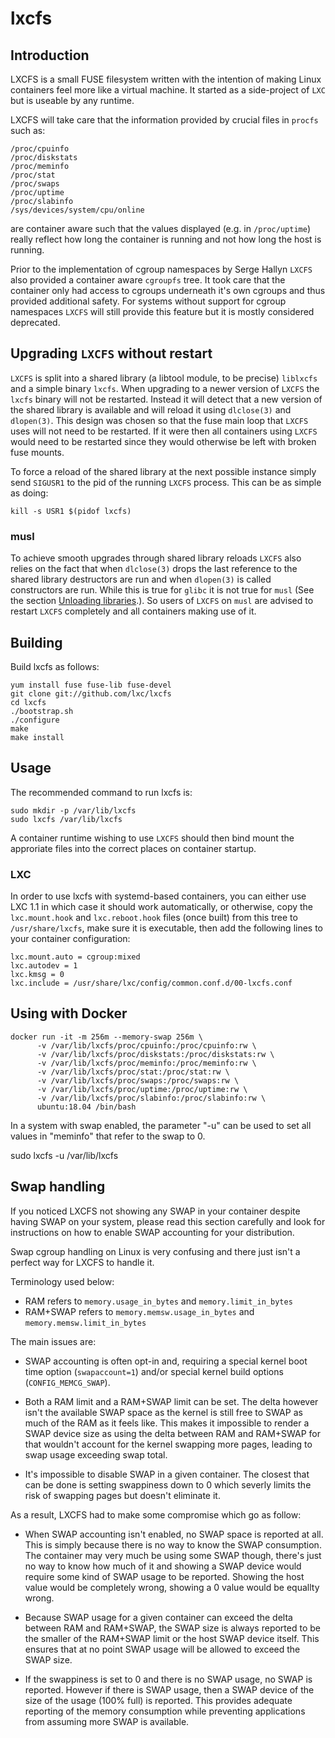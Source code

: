 # lxcfs

## Introduction
LXCFS is a small FUSE filesystem written with the intention of making Linux
containers feel more like a virtual machine. It started as a side-project of
`LXC` but is useable by any runtime.

LXCFS will take care that the information provided by crucial files in `procfs`
such as:

```
/proc/cpuinfo
/proc/diskstats
/proc/meminfo
/proc/stat
/proc/swaps
/proc/uptime
/proc/slabinfo
/sys/devices/system/cpu/online
```

are container aware such that the values displayed (e.g. in `/proc/uptime`)
really reflect how long the container is running and not how long the host is
running.

Prior to the implementation of cgroup namespaces by Serge Hallyn `LXCFS` also
provided a container aware `cgroupfs` tree. It took care that the container
only had access to cgroups underneath it's own cgroups and thus provided
additional safety. For systems without support for cgroup namespaces `LXCFS`
will still provide this feature but it is mostly considered deprecated.

## Upgrading `LXCFS` without restart

`LXCFS` is split into a shared library (a libtool module, to be precise)
`liblxcfs` and a simple binary `lxcfs`. When upgrading to a newer version of
`LXCFS` the `lxcfs` binary will not be restarted. Instead it will detect that
a new version of the shared library is available and will reload it using
`dlclose(3)` and `dlopen(3)`. This design was chosen so that the fuse main loop
that `LXCFS` uses will not need to be restarted. If it were then all containers
using `LXCFS` would need to be restarted since they would otherwise be left
with broken fuse mounts.

To force a reload of the shared library at the next possible instance simply
send `SIGUSR1` to the pid of the running `LXCFS` process. This can be as simple
as doing:

    kill -s USR1 $(pidof lxcfs)

### musl

To achieve smooth upgrades through shared library reloads `LXCFS` also relies
on the fact that when `dlclose(3)` drops the last reference to the shared
library destructors are run and when `dlopen(3)` is called constructors are
run. While this is true for `glibc` it is not true for `musl` (See the section
[Unloading libraries](https://wiki.musl-libc.org/functional-differences-from-glibc.html).).
So users of `LXCFS` on `musl` are advised to restart `LXCFS` completely and all
containers making use of it.

## Building
Build lxcfs as follows:

    yum install fuse fuse-lib fuse-devel
    git clone git://github.com/lxc/lxcfs
    cd lxcfs
    ./bootstrap.sh
    ./configure
    make
    make install

## Usage
The recommended command to run lxcfs is:

    sudo mkdir -p /var/lib/lxcfs
    sudo lxcfs /var/lib/lxcfs

A container runtime wishing to use `LXCFS` should then bind mount the
approriate files into the correct places on container startup.

### LXC
In order to use lxcfs with systemd-based containers, you can either use
LXC 1.1 in which case it should work automatically, or otherwise, copy
the `lxc.mount.hook` and `lxc.reboot.hook` files (once built) from this tree to
`/usr/share/lxcfs`, make sure it is executable, then add the
following lines to your container configuration:
```
lxc.mount.auto = cgroup:mixed
lxc.autodev = 1
lxc.kmsg = 0
lxc.include = /usr/share/lxc/config/common.conf.d/00-lxcfs.conf
```

## Using with Docker

```
docker run -it -m 256m --memory-swap 256m \
      -v /var/lib/lxcfs/proc/cpuinfo:/proc/cpuinfo:rw \
      -v /var/lib/lxcfs/proc/diskstats:/proc/diskstats:rw \
      -v /var/lib/lxcfs/proc/meminfo:/proc/meminfo:rw \
      -v /var/lib/lxcfs/proc/stat:/proc/stat:rw \
      -v /var/lib/lxcfs/proc/swaps:/proc/swaps:rw \
      -v /var/lib/lxcfs/proc/uptime:/proc/uptime:rw \
      -v /var/lib/lxcfs/proc/slabinfo:/proc/slabinfo:rw \
      ubuntu:18.04 /bin/bash
 ```

 In a system with swap enabled, the parameter "-u" can be used to set all values in "meminfo" that refer to the swap to 0.

 sudo lxcfs -u /var/lib/lxcfs

## Swap handling
If you noticed LXCFS not showing any SWAP in your container despite
having SWAP on your system, please read this section carefully and look
for instructions on how to enable SWAP accounting for your distribution.

Swap cgroup handling on Linux is very confusing and there just isn't a
perfect way for LXCFS to handle it.

Terminology used below:
 - RAM refers to `memory.usage_in_bytes` and `memory.limit_in_bytes`
 - RAM+SWAP refers to `memory.memsw.usage_in_bytes` and `memory.memsw.limit_in_bytes`

The main issues are:
 - SWAP accounting is often opt-in and, requiring a special kernel boot
   time option (`swapaccount=1`) and/or special kernel build options
   (`CONFIG_MEMCG_SWAP`).

 - Both a RAM limit and a RAM+SWAP limit can be set. The delta however
   isn't the available SWAP space as the kernel is still free to SWAP as
   much of the RAM as it feels like. This makes it impossible to render
   a SWAP device size as using the delta between RAM and RAM+SWAP for that
   wouldn't account for the kernel swapping more pages, leading to swap
   usage exceeding swap total.

 - It's impossible to disable SWAP in a given container. The closest
   that can be done is setting swappiness down to 0 which severly limits
   the risk of swapping pages but doesn't eliminate it.

As a result, LXCFS had to make some compromise which go as follow:
 - When SWAP accounting isn't enabled, no SWAP space is reported at all.
   This is simply because there is no way to know the SWAP consumption.
   The container may very much be using some SWAP though, there's just
   no way to know how much of it and showing a SWAP device would require
   some kind of SWAP usage to be reported. Showing the host value would be
   completely wrong, showing a 0 value would be equallty wrong.

 - Because SWAP usage for a given container can exceed the delta between
   RAM and RAM+SWAP, the SWAP size is always reported to be the smaller of
   the RAM+SWAP limit or the host SWAP device itself. This ensures that at no
   point SWAP usage will be allowed to exceed the SWAP size.

 - If the swappiness is set to 0 and there is no SWAP usage, no SWAP is reported.
   However if there is SWAP usage, then a SWAP device of the size of the
   usage (100% full) is reported. This provides adequate reporting of
   the memory consumption while preventing applications from assuming more
   SWAP is available.
